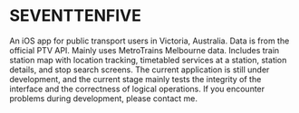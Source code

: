 # SEVENTTENFIVE
An iOS app for public transport users in Victoria, Australia. Data is from the official PTV API. Mainly uses MetroTrains Melbourne data. Includes train station map with location tracking, timetabled services at a station, station details, and stop search screens. The current application is still under development, and the current stage mainly tests the integrity of the interface and the correctness of logical operations. If you encounter problems during development, please contact me.
